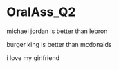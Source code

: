 # OralAss_Q2

michael jordan is better than lebron

burger king is better than mcdonalds

i love my girlfriend
